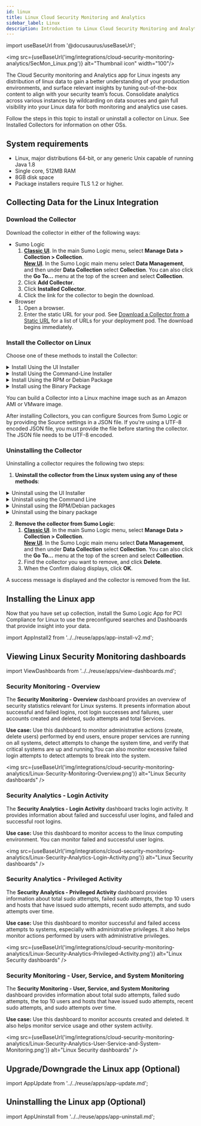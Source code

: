 ```yaml
---
id: linux
title: Linux Cloud Security Monitoring and Analytics
sidebar_label: Linux
description: Introduction to Linux Cloud Security Monitoring and Analytics.
---
```


import useBaseUrl from '@docusaurus/useBaseUrl';

<img src={useBaseUrl('img/integrations/cloud-security-monitoring-analytics/SecMon_Linux.png')} alt="Thumbnail icon" width="100"/>

The Cloud Security monitoring and Analytics app for Linux ingests any distribution of linux data to gain a better understanding of your production environments, and surface relevant insights by tuning out-of-the-box content to align with your security team’s focus. Consolidate analytics across various instances by wildcarding on data sources and gain full visibility into your Linux data for both monitoring and analytics use cases.

Follow the steps in this topic to install or uninstall a collector on Linux. See Installed Collectors for information on other OSs.

## System requirements

* Linux, major distributions 64-bit, or any generic Unix capable of running Java 1.8
* Single core, 512MB RAM
* 8GB disk space
* Package installers require TLS 1.2 or higher.

## Collecting Data for the Linux Integration

### Download the Collector

Download the collector in either of the following ways:

* Sumo Logic
    1. [**Classic UI**](/docs/get-started/sumo-logic-ui-classic). In the main Sumo Logic menu, select **Manage Data > Collection > Collection**. <br/>[**New UI**](/docs/get-started/sumo-logic-ui). In the Sumo Logic main menu select **Data Management**, and then under **Data Collection** select **Collection**. You can also click the **Go To...** menu at the top of the screen and select **Collection**. 
    1. Click **Add Collector**.
    1. Click **Installed Collector**.
    1. Click the link for the collector to begin the download.
* Browser 
    1. Open a browser.
    1. Enter the static URL for your pod. See [Download a Collector from a Static URL](/docs/send-data/installed-collectors/collector-installation-reference/download-collector-from-static-url/) for a list of URLs for your deployment pod. The download begins immediately.

### Install the Collector on Linux

Choose one of these methods to install the Collector:

<details>
<summary>Install Using the UI Installer</summary>

Run the installer on your server with root or Administrator privileges. If you are not logged in as root or Administrator, you might be prompted to reauthenticate to your system when you start the UI Installer.

1. Open the downloaded installer file.
1. If prompted, enter the root or Administrator user name and password for the system.
1. Open the wizard to show the Welcome page. Click **Next**.
1. Accept the license agreement and click **Next**.
1. Browse to select a location for the collector or accept the default and click **Next** to install the Collector files on your machine.
1. The Installer displays the summary of the default settings. If you want to change any of these, click Advanced UI Installer Settings and follow the instructions. Click **Next**.
1. Choose an authentication method.
   * [Access Key](/docs/manage/security/access-keys/). If you have a Sumo Logic access ID and key, click **Next**, enter the access ID and key, and click **Next**.
   * [Installation Token](/docs/manage/security/installation-tokens/). Enter the **Token String** you want to use to register the Collector in the input box.
1. Click **Finish** to complete the setup.
1. [**Classic UI**](/docs/get-started/sumo-logic-ui-classic). In the main Sumo Logic menu, select **Manage Data > Collection > Collection**. <br/>[**New UI**](/docs/get-started/sumo-logic-ui). In the Sumo Logic main menu select **Data Management**, and then under **Data Collection** select **Collection**. You can also click the **Go To...** menu at the top of the screen and select **Collection**. 
1. Verify that you can see the Collector. Look for the name that is listed as Collector Name in the confirmation step of this procedure (the name can be customized under **Advanced Settings**). If a Collector with that name already exists, a suffix is appended to uniquely identify it. If you don’t see the collector, check the Error Codes list to help troubleshoot.

</details>

<details>
<summary>Install Using the Command-Line Installer</summary>

1. Add execution permissions to the downloaded Collector file (.sh):
 ```bash
 chmod +x SumoCollector.sh
 ```
2. Run the script with the parameters that you want to configure. See Parameters for the Command Line Installer for a description of the parameters. By default, the Collector will be installed in either /opt/SumoCollector or /usr/local/SumoCollector.

**Examples**

```bash title="Using an Installation Token"
sudo ./SumoCollector.sh -q -Vsumo.token_and_url=<installationToken> -Vsources=<absolute_filepath>
```

```bash title="Using access ID and access key"
sudo ./SumoCollector.sh -q -Vsumo.accessid=<accessId> -Vsumo.accesskey=<accessKey> -Vsources=<absolute_filepath>
```

```bash title="Adding proxy settings"
sudo ./SumoCollector.sh -q -Vsumo.accessid=<accessId> -Vsumo.accesskey=<accessKey> -Vsources=<absolute_filepath> -Vproxy.host=<proxyHost> -Vproxy.port=<proxyPort>
```

```bash title="Including syncSources and a customized Collector name"
sudo ./SumoCollector.sh -q -Vsumo.accessid=<accessId> -Vsumo.accesskey=<accessKey> -VsyncSources=<absolute_filepath> -Vcollector.name=<name>
```

</details>

<details>
<summary>Install Using the RPM or Debian Package</summary>

You can use the RPM or Debian package to install a Collector on a Linux 64-bit system.

1. Install the Collector using the downloaded installation package.
   * For the RPM package, use the command:
    ```bash
    sudo rpm -i SumoCollector-19.XXX-XX.x86_64.rpm
    ```
   * For the Debian package, use the command:
    ```bash
    sudo dpkg -i SumoCollector-19.XXX-XX.x86_64.deb
    ```

   The RPM and Debian packages install the collector in the /opt/SumoCollector directory.  By default, the Collector is installed as a system service, but not yet started.
2. Configure the Collector user.properties file in the /opt/SumoCollector/config/ directory. The Collector uses the settings defined in user.properties to register and start. See user.properties for a full list of all the supported parameters.
   * To use an access key, provide the accessid and accesskey parameters. For example:
    ```bash
    name = <collectorName>
    accessid = <accessId>
    accesskey = <accessKey>
    ```
   * To use an installation token, provide the authentication parameters token and url. To use these two parameters you'll need to manually base64 decode the **Token String**. Once decoded, you'll have a string with a token and a URL. For example, the following decoded **Token String**: `sumoxxxxxxxxxxxxxxxxxxxxxxxxxxxxhttps://collectors.sumologic.com` would be used as:
    ```bash
    name = <collectorName>
    url=https://collectors.sumologic.com
    token=SUMOXXXXXXXXXXXXXXXXXXXXXXXXXXXX
    ```

:::note
* Starting with collector 19.170+, the installation directory is secured to users belonging to the `sumologic_collector` group.
* Modifying user.properties may require sudo privileges. For more information, see Enhanced File System Security for Installed Collectors.
:::

3. (Optional) Provide a JSON Source information. You can pass all Source settings in a UTF-8 encoded JSON file. If you're using a JSON file, you must provide the file before starting the Collector. See Using JSON to configure Sources. Alternatively, you can configure Sources at any time by using the Sumo web app. See Sources.
4. (Optional) Set the run a user for the Collector if you want the Collector to run as a user other than root. See run as for a Collector.
5. (Optional on Collector version 19.253-3+ in the Fed deployment) Enable FIPS 140-2 compliant Java Cryptography Extension (JCE) to encrypt your data to Sumo Logic's Fed deployment in US1 only. FIPS mode is not supported for any other deployment. If you are unsure whether you are on the Fed deployment, check our deployments. To enable, locate and run the script `configureFipsMode.sh` contained in Collector's installation directory under `/script`:
 ```bash
 $ sh ./script/configureFipsMode.sh
 ```
6. Start the Collector using the following command.
 ```bash
 sudo service collector start
 ```

</details>


<details>
<summary>Install using the Binary Package</summary>

1. Install the version of JRE you want to use from the following location. (The collector requires Java 8 or higher). The binary installation process does not include JRE installation.
[https://docs.aws.amazon.com/corretto/latest/corretto-8-ug/downloads-list.html](https://docs.aws.amazon.com/corretto/latest/corretto-8-ug/downloads-list.html)
2. Check the version of Java is 8 or higher:
 ```bash
 java -version
 ```
3. Untar the downloaded binary file inside your desired destination directory to create a subdirectory named `sumocollector`:
 ```bash
 tar -xvf SumoCollector_unix_XXX.tar.gz
 ```
4. Copy the platform-specific wrapper file to the **sumocollector** directory:
 ```bash
 cp tanuki/wrapper-<platform>
 ```
5. Make the **wrapper**, **collector**, and **script** directory files executable:
 ```bash
 chmod ug+x wrapper-<platform>
 chmod ug+x collector
 chmod ug+x script/*
 ```
6. Configure the Collector  user.properties file in the /opt/SumoCollector/config/ directory. The Collector uses the settings defined in user.properties to register and start. See user.properties for a full list of all the supported parameters. To use an access key, provide the accessid and accesskey parameters. For example:
 ```bash
 name = <collectorName>
 accessid = <accessId>
 accesskey = <accessKey>
 wrapper.java.command = java
 ```
To use an installation token, provide the authentication parameters token and url. To use these two parameters you'll need to manually base64 decode the **Token String**. Once decoded you'll have a string with a token and a URL.
For example, the following decoded **Token String**:
`SUMOXXXXXXXXXXXXXXXXXXXXXXXXXXXXhttps://collectors.sumologic.com`
would be used as:
 ```bash
 name = <collectorName>
 url=https://collectors.sumologic.com
 token=SUMOXXXXXXXXXXXXXXXXXXXXXXXXXXXX
 wrapper.java.command = java
 ```
7. Set access control for files under the **sumocollector** directory:
```bash
sudo script/secureFiles.sh
```
8. (Optional) Provide JSON Source information.
You can pass all Source settings in a UTF-8 encoded JSON file. If you're using a JSON file, you must provide the file before starting the Collector. See Using JSON to configure Sources.
Alternatively, you can configure sources at any time by using the Sumo web app. See Sources.
9. (Optional) Set the run as user for the Collector if you want the Collector to run as a user other than root. See run as for a Collector.
10. (Optional on Collector version 19.253-3+) Enable FIPS 140-2 compliant Java Cryptography Extension (JCE) to encrypt your data. Once enabled, the Collector version cannot be downgraded below version 19.253-3. To enable, locate and run the script **configureFipsMode.sh** contained in Collector's installation directory under **/script**:
 ```bash
 $ sh ./script/configureFipsMode.sh
 ```
11. Install the Collector as a service.
Use the following command to install the Collector as a service that is started when the machine starts.
 ```bash
 sudo ./collector install
 ```
12. Start the Collector service.
Use the following command to start the collector service.
 ```bash
 sudo ./collector start
 ```
13. Verify that you can see the collector. [**Classic UI**](/docs/get-started/sumo-logic-ui-classic). In the main Sumo Logic menu, select **Manage Data > Collection > Collection**. <br/>[**New UI**](/docs/get-started/sumo-logic-ui). In the Sumo Logic main menu select **Data Management**, and then under **Data Collection** select **Collection**. You can also click the **Go To...** menu at the top of the screen and select **Collection**. 

</details>

You can build a Collector into a Linux machine image such as an Amazon AMI or VMware image.

After installing Collectors, you can configure Sources from Sumo Logic or by providing the Source settings in a JSON file. If you're using a UTF-8 encoded JSON file, you must provide the file before starting the collector. The JSON file needs to be UTF-8 encoded.

### Uninstalling the Collector

Uninstalling a collector requires the following two steps:

1. **Uninstall the collector from the Linux system using any of these methods**:

<details>
<summary>Uninstall using the UI Installer</summary>

1. On your system, in the Applications folder, find the Sumo Logic Collector folder.
2. Double-click the file Sumo Logic Collector Uninstaller.
3. If prompted, select your language and click **OK**.
4. Enter the user name and password for the system.
5. When the Sumo Logic Collector Uninstall wizard is displayed, click **Next** to remove the collector.
6. When the success message is displayed, click **Finish**.

</details>

<details>
<summary>Uninstall using the Command Line</summary>

1. In a terminal prompt, change the directory to the collector installation directory. By default, the collector will be installed in either /opt/SumoCollector or /usr/local/SumoCollector.
```bash
cd /usr/local/SumoCollector
```
1. Run the uninstall binary with the -q option. The -q option executes the command without presenting additional prompts.
```bash
sudo ./uninstall -q
```

</details>

<details>
<summary>Uninstall using the RPM/Debian packages</summary>

For the RPM package, use the command:
```bash
sudo rpm -e SumoCollector
```
For the Debian package, use the command:
```bash
sudo dpkg -r SumoCollector
```

</details>

<details>
<summary>Uninstall using the binary package</summary>

1. Uninstall the collector service.
```bash
sudo <Collector Installation Directory>/collector remove
```
2. Remove the collector installation directory.
```bash
sudo rm -rf <Collector Installation Directory>
```
3. (Optional) On some distributions, for instance, Ubuntu, you may need to re-synchronize the daemon setting before installing the collector again.
```bash
sudo systemctl daemon-reload
```

</details>


2. **Remove the collector from Sumo Logic**:
   1. [**Classic UI**](/docs/get-started/sumo-logic-ui-classic). In the main Sumo Logic menu, select **Manage Data > Collection > Collection**. <br/>[**New UI**](/docs/get-started/sumo-logic-ui). In the Sumo Logic main menu select **Data Management**, and then under **Data Collection** select **Collection**. You can also click the **Go To...** menu at the top of the screen and select **Collection**. 
   2. Find the collector you want to remove, and click **Delete**.
   3. When the Confirm dialog displays, click **OK**.

A success message is displayed and the collector is removed from the list.


## Installing the Linux app

Now that you have set up collection, install the Sumo Logic App for PCI Compliance for Linux to use the preconfigured searches and Dashboards that provide insight into your data.

import AppInstall2 from '../../reuse/apps/app-install-v2.md';

<AppInstall2/>

## Viewing Linux Security Monitoring dashboards

import ViewDashboards from '../../reuse/apps/view-dashboards.md';

<ViewDashboards/>

### Security Monitoring - Overview

The **Security Monitoring - Overview** dashboard provides an overview of security statistics relevant for Linux systems. It presents information about successful and failed logins, root login successes and failures, user accounts created and deleted, sudo attempts and total Services.

**Use case:** Use this dashboard to monitor administrative actions (create, delete users) performed by end users, ensure proper services are running on all systems, detect attempts to change the system time, and verify that critical systems are up and running.You can also monitor excessive failed login attempts to detect attempts to break into the system.

<img src={useBaseUrl('img/integrations/cloud-security-monitoring-analytics/Linux-Security-Monitoring-Overview.png')} alt="Linux Security dashboards" />

### Security Analytics - Login Activity

The **Security Analytics - Login Activity** dashboard tracks login activity. It provides information about failed and successful user logins, and failed and successful root logins.

**Use case:** Use this dashboard to monitor access to the linux computing environment. You can monitor failed and successful user logins.

<img src={useBaseUrl('img/integrations/cloud-security-monitoring-analytics/Linux-Security-Analytics-Login-Activity.png')} alt="Linux Security dashboards" />

### Security Analytics - Privileged Activity

The **Security Analytics - Privileged Activity** dashboard provides information about total sudo attempts, failed sudo attempts, the top 10 users and hosts that have issued sudo attempts, recent sudo attempts, and sudo attempts over time.

**Use case:** Use this dashboard to monitor successful and failed access attempts to systems, especially with administrative privileges. It also helps monitor actions performed by users with administrative privileges.

<img src={useBaseUrl('img/integrations/cloud-security-monitoring-analytics/Linux-Security-Analytics-Privileged-Activity.png')} alt="Linux Security dashboards" />

### Security Monitoring - User, Service, and System Monitoring

The **Security Monitoring - User, Service, and System Monitoring** dashboard provides information about total sudo attempts, failed sudo attempts, the top 10 users and hosts that have issued sudo attempts, recent sudo attempts, and sudo attempts over time.

**Use case:** Use this dashboard to monitor accounts created and deleted. It also helps monitor service usage and other system activity.

<img src={useBaseUrl('img/integrations/cloud-security-monitoring-analytics/Linux-Security-Analytics-User-Service-and-System-Monitoring.png')} alt="Linux Security dashboards" />

## Upgrade/Downgrade the Linux app (Optional)

import AppUpdate from '../../reuse/apps/app-update.md';

<AppUpdate/>

## Uninstalling the Linux app (Optional)

import AppUninstall from '../../reuse/apps/app-uninstall.md';

<AppUninstall/>